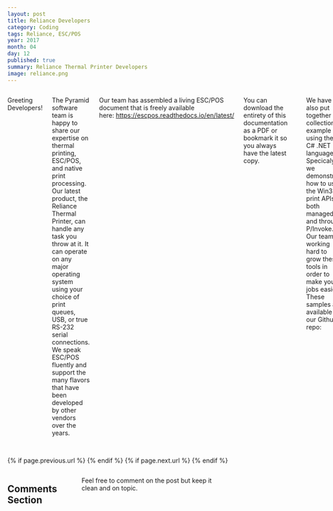 ```yaml
---
layout: post
title: Reliance Developers
category: Coding
tags: Reliance, ESC/POS
year: 2017
month: 04
day: 12
published: true
summary: Reliance Thermal Printer Developers
image: reliance.png
---
```


<!-- Content -->
<div class="row">
	<div class="col-md-9 columns">
	<!-- CONTENT HERE -->

<p>Greeting Developers!</p><p>The Pyramid software team is happy to share our expertise on thermal printing, ESC/POS, and native print processing. Our latest product, the Reliance Thermal Printer, can handle any task you throw at it. It can operate on any major operating system using your choice of print queues, USB, or true RS-232 serial connections. We speak ESC/POS fluently and support the many flavors that have been developed by other vendors over the years.</p><p>Our team has assembled a living&nbsp;ESC/POS document that is freely available here:&nbsp;<a data-cke-saved-href="https://escpos.readthedocs.io/en/latest/" href="https://escpos.readthedocs.io/en/latest/">https://escpos.readthedocs.io/en/latest/</a></p><p>You can download the entirety of this documentation as a PDF or bookmark it so you always have the latest copy.</p><p><br></p><p>We have also put together a collection of example using the C# .NET language. Specicaly, we demonstrate how to use the Win32 print APIs both managed and through P/Invoke. Our team is working hard to grow these tools in order to make your jobs easier. These samples are available in our Github repo:</p><p><a data-cke-saved-href="https://github.com/PyramidTechnologies" href="https://github.com/PyramidTechnologies">https://github.com/PyramidTechnologies</a></p><p><br></p><p>Happy Coding!</p>

	<!-- END CONTENT-->
	</div>
</div>

<div class="row">
	<div class="span3 columns">&nbsp;</div>
	<div class="span6 column">
			<p class="pull-right">{% if page.previous.url %} <a href="{{page.previous.url}}" title="Previous Post: {{page.previous.title}}"><i class="icon-chevron-left"></i></a> 	{% endif %}   {% if page.next.url %} 	<a href="{{page.next.url}}" title="Next Post: {{page.next.title}}"><i class="icon-chevron-right"></i></a> 	{% endif %} </p>
	</div>
</div>

<div class="row">
    <div class="span9 columns">
		<h2>Comments Section</h2>
	    <p>Feel free to comment on the post but keep it clean and on topic.</p>
		<div id="disqus_thread"></div>
		<script type="text/javascript">
			/* * * CONFIGURATION VARIABLES: EDIT BEFORE PASTING INTO YOUR WEBPAGE * * */
			var disqus_shortname = 'ptidevelopers'; // required: replace example with your forum shortname
			var disqus_identifier = '{{ page.url }}';
			var disqus_url = 'https://pyramidtechnologies.github.com{{ page.url }}';


			/* * * DON'T EDIT BELOW THIS LINE * * */
			(function() {
				var dsq = document.createElement('script'); dsq.type = 'text/javascript'; dsq.async = true;
				dsq.src = 'https://' + disqus_shortname + '.disqus.com/embed.js';
				(document.getElementsByTagName('head')[0] || document.getElementsByTagName('body')[0]).appendChild(dsq);
			})();
		</script>
		<noscript>Please enable JavaScript to view the <a href="https://disqus.com/?ref_noscript">comments powered by Disqus.</a></noscript>
		<a href="https://disqus.com" class="dsq-brlink">blog comments powered by <span class="logo-disqus">Disqus</span></a>
	</div>
</div>

<!-- Twitter -->
<script>!function(d,s,id){var js,fjs=d.getElementsByTagName(s)[0];if(!d.getElementById(id)){js=d.createElement(s);js.id=id;js.src="//platform.twitter.com/widgets.js";fjs.parentNode.insertBefore(js,fjs);}}(document,"script","twitter-wjs");</script>

<!-- Google + -->
<script type="text/javascript">
  (function() {
    var po = document.createElement('script'); po.type = 'text/javascript'; po.async = true;
    po.src = 'https://apis.google.com/js/plusone.js';
    var s = document.getElementsByTagName('script')[0]; s.parentNode.insertBefore(po, s);
  })();
</script>
